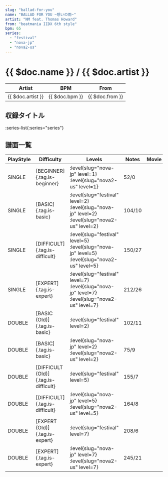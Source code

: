```yaml
---
slug: "ballad-for-you"
name: "BALLAD FOR YOU ~想いの雨~"
artist: "NM feat. Thomas Howard"
from: "beatmania IIDX 6th style"
bpm: 65
series:
  - "festival"
  - "nova-jp"
  - "nova2-us"
---
```


# {{ $doc.name }} / {{ $doc.artist }}

|Artist|BPM|From|
|------|---|----|
|{{ $doc.artist }}|{{ $doc.bpm }}|{{ $doc.from }}|

## 収録タイトル

:series-list{:series="series"}

## 譜面一覧

|PlayStyle|Difficulty|Levels|Notes|Movie|
|---------|----------|------|-----|-----|
|SINGLE|[BEGINNER]{.tag.is-beginner}|:level{slug="nova-jp" level=1} :level{slug="nova2-us" level=1}|52/0||
|SINGLE|[BASIC]{.tag.is-basic}|:level{slug="festival" level=2} :level{slug="nova-jp" level=2} :level{slug="nova2-us" level=2}|104/10||
|SINGLE|[DIFFICULT]{.tag.is-difficult}|:level{slug="festival" level=5} :level{slug="nova-jp" level=5} :level{slug="nova2-us" level=5}|150/27||
|SINGLE|[EXPERT]{.tag.is-expert}|:level{slug="festival" level=7} :level{slug="nova-jp" level=7} :level{slug="nova2-us" level=7}|212/26||
|DOUBLE|[BASIC (Old)]{.tag.is-basic}|:level{slug="festival" level=2}|102/11||
|DOUBLE|[BASIC]{.tag.is-basic}|:level{slug="nova-jp" level=2} :level{slug="nova2-us" level=2}|75/9||
|DOUBLE|[DIFFICULT (Old)]{.tag.is-difficult}|:level{slug="festival" level=5}|155/7||
|DOUBLE|[DIFFICULT]{.tag.is-difficult}|:level{slug="nova-jp" level=5} :level{slug="nova2-us" level=5}|164/8||
|DOUBLE|[EXPERT (Old)]{.tag.is-expert}|:level{slug="festival" level=7}|208/6||
|DOUBLE|[EXPERT]{.tag.is-expert}|:level{slug="nova-jp" level=7} :level{slug="nova2-us" level=7}|245/21||
